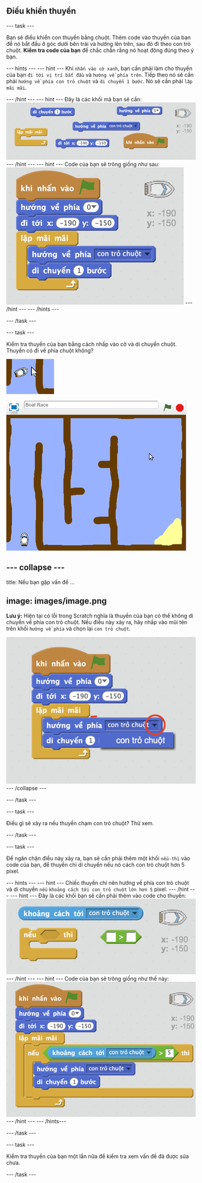 ## Điều khiển thuyền

\--- task \---

Bạn sẽ điều khiển con thuyền bằng chuột. Thêm code vào thuyền của bạn để nó bắt đầu ở góc dưới bên trái và hướng lên trên, sau đó đi theo con trỏ chuột. **Kiểm tra code của bạn** để chắc chắn rằng nó hoạt động đúng theo ý bạn.

\--- hints \--- \--- hint \--- Khi `nhấn vào cờ xanh`, bạn cần phải làm cho thuyền của bạn `đi tới vị trí bắt đầu` và `hướng về phía trên`. Tiếp theo nó sẽ cần phải `hướng về phía con trỏ chuột` và `di chuyển 1 bước`. Nó sẽ cần phải `lặp mãi mãi`.

\--- /hint \--- \--- hint \--- Đây là các khối mã bạn sẽ cần: ![screenshot](images/boat-move-blocks.png) \--- /hint \--- \--- hint \--- Code của bạn sẽ trông giống như sau: ![screenshot](images/boat-move-code.png) \--- /hint \--- \--- /hints \---

\--- /task \---

\--- task \---

Kiểm tra thuyền của bạn bằng cách nhấp vào cờ và di chuyển chuột. Thuyền có đi về phía chuột không?

![ảnh chụp màn hình](images/boat-mouse.png)

![ảnh chụp màn hình](images/boat-pointer-test-anim.gif)

## \--- collapse \---

title: Nếu bạn gặp vấn đề ...

## image: images/image.png

**Lưu ý:** Hiện tại có lỗi trong Scratch nghĩa là thuyền của bạn có thể không di chuyển về phía con trỏ chuột. Nếu điều này xảy ra, hãy nhấp vào mũi tên trên khối `hướng về phía` và chọn lại `con trỏ chuột`.

![ảnh chụp màn hình](images/boat-bug.png) \--- /collapse \---

\--- /task \---

\--- task \---

Điều gì sẽ xảy ra nếu thuyền chạm con trỏ chuột? Thử xem.

\--- /task \---

\--- task \---

Để ngăn chặn điều này xảy ra, bạn sẽ cần phải thêm một khối `nếu-thì` vào code của bạn, để thuyền chỉ di chuyển nếu nó cách con trỏ chuột hơn 5 pixel.

\--- hints \--- \--- hint \--- Chiếc thuyền chỉ nên hướng về phía con trỏ chuột và di chuyển `nếu` `khoảng cách tới con trỏ chuột` `lớn hơn 5` pixel. \--- /hint \--- \--- hint \--- Đây là các khối bạn sẽ cần phải thêm vào code cho thuyền: ![screenshot](images/boat-pointer-blocks.png) \--- /hint \--- \--- hint \--- Code của bạn sẽ trông giống như thế này: ![screenshot](images/boat-pointer-code.png) \--- /hint \--- \--- /hints\---

\--- /task \---

\--- task \---

Kiểm tra thuyền của bạn một lần nữa để kiểm tra xem vấn đề đã được sửa chưa.

\--- /task \---